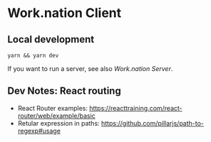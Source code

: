 # Work.nation Client

<!-- ## Live demo -->

<!-- https://demo.worknation.io -->

## Local development

```
yarn && yarn dev
```

If you want to run a server, see also _Work.nation Server_.

## Dev Notes: React routing

- React Router examples: https://reacttraining.com/react-router/web/example/basic
- Retular expression in paths: https://github.com/pillarjs/path-to-regexp#usage